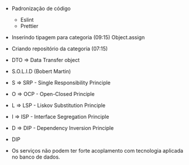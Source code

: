 - Padronização de código
    - Eslint
    - Prettier



- Inserindo tipagem para categoria
(09:15) Object.assign


- Criando repositório da categoria
(07:15)
- DTO => Data Transfer object


- S.O.L.I.D (Bobert Martin)
- S => SRP - Single Responsibility Principle
- O => OCP - Open-Closed Principle
- L => LSP - Liskov Substitution Principle
- I => ISP - Interface Segregation Principle
- D => DIP - Dependency Inversion Principle

- DIP
- Os serviços não podem ter forte acoplamento com tecnologia aplicada no banco de dados.




